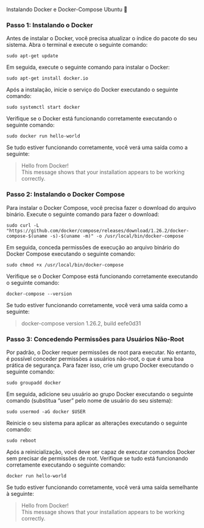 Instalando Docker e Docker-Compose Ubuntu :penguin:

### Passo 1: Instalando o Docker
Antes de instalar o Docker, você precisa atualizar o índice do pacote do seu sistema. Abra o terminal e execute o seguinte comando:
```
sudo apt-get update
```
Em seguida, execute o seguinte comando para instalar o Docker:
```
sudo apt-get install docker.io
```
Após a instalação, inicie o serviço do Docker executando o seguinte comando:
```
sudo systemctl start docker
```
Verifique se o Docker está funcionando corretamente executando o seguinte comando:
```
sudo docker run hello-world
```
Se tudo estiver funcionando corretamente, você verá uma saída como a seguinte:

> Hello from Docker!<br/>
> This message shows that your installation appears to be working correctly.

### Passo 2: Instalando o Docker Compose
Para instalar o Docker Compose, você precisa fazer o download do arquivo binário. Execute o seguinte comando para fazer o download:
```
sudo curl -L "https://github.com/docker/compose/releases/download/1.26.2/docker-compose-$(uname -s)-$(uname -m)" -o /usr/local/bin/docker-compose
```
Em seguida, conceda permissões de execução ao arquivo binário do Docker Compose executando o seguinte comando:
```
sudo chmod +x /usr/local/bin/docker-compose
```
Verifique se o Docker Compose está funcionando corretamente executando o seguinte comando:
```
docker-compose --version
```
Se tudo estiver funcionando corretamente, você verá uma saída como a seguinte:

> docker-compose version 1.26.2, build eefe0d31

### Passo 3: Concedendo Permissões para Usuários Não-Root
Por padrão, o Docker requer permissões de root para executar. No entanto, é possível conceder permissões a usuários não-root, o que é uma boa prática de segurança. Para fazer isso, crie um grupo Docker executando o seguinte comando:
```
sudo groupadd docker
```
Em seguida, adicione seu usuário ao grupo Docker executando o seguinte comando (substitua “user” pelo nome de usuário do seu sistema):
```
sudo usermod -aG docker $USER
```
Reinicie o seu sistema para aplicar as alterações executando o seguinte comando:
```
sudo reboot
```
Após a reinicialização, você deve ser capaz de executar comandos Docker sem precisar de permissões de root. Verifique se tudo está funcionando corretamente executando o seguinte comando:
```
docker run hello-world
```
Se tudo estiver funcionando corretamente, você verá uma saída semelhante à seguinte:

> Hello from Docker!<br/>
> This message shows that your installation appears to be working correctly.
